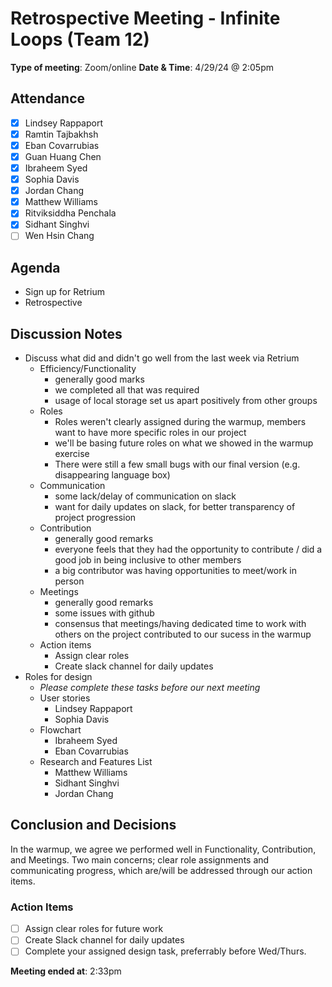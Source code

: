 # Retrospective Meeting - Infinite Loops (Team 12)

**Type of meeting**: Zoom/online
**Date & Time**: 4/29/24 @ 2:05pm

## Attendance

- [x] Lindsey Rappaport
- [x] Ramtin Tajbakhsh
- [x] Eban Covarrubias
- [x] Guan Huang Chen
- [x] Ibraheem Syed
- [x] Sophia Davis
- [x] Jordan Chang
- [x] Matthew Williams
- [x] Ritviksiddha Penchala
- [x] Sidhant Singhvi
- [ ] Wen Hsin Chang

## Agenda
  
- Sign up for Retrium
- Retrospective

## Discussion Notes

- Discuss what did and didn't go well from the last week via Retrium
  - Efficiency/Functionality
    - generally good marks
    - we completed all that was required
    - usage of local storage set us apart positively from other groups
  - Roles 
    - Roles weren't clearly assigned during the warmup, members want to have more specific roles in our project
    - we'll be basing future roles on what we showed in the warmup exercise
    - There were still a few small bugs with our final version (e.g. disappearing language box)
  - Communication
    - some lack/delay of communication on slack
    - want for daily updates on slack, for better transparency of project progression
  - Contribution
    - generally good remarks
    - everyone feels that they had the opportunity to contribute / did a good job in being inclusive to other members
    - a big contributor was having opportunities to meet/work in person
  - Meetings
    - generally good remarks
    - some issues with github
    - consensus that meetings/having dedicated time to work with others on the project contributed to our sucess in the warmup
  - Action items
    - Assign clear roles
    - Create slack channel for daily updates
- Roles for design
  - *Please complete these tasks before our next meeting*
  - User stories
    - Lindsey Rappaport
    - Sophia Davis
  - Flowchart
    - Ibraheem Syed
    - Eban Covarrubias
  - Research and Features List
    - Matthew Williams
    - Sidhant Singhvi
    - Jordan Chang


## Conclusion and Decisions
In the warmup, we agree we performed well in Functionality, Contribution, and Meetings. Two main concerns; clear role assignments and communicating progress, which are/will be addressed through our action items.


### Action Items
- [ ] Assign clear roles for future work
- [ ] Create Slack channel for daily updates
- [ ] Complete your assigned design task, preferrably before Wed/Thurs.

**Meeting ended at**: 2:33pm
